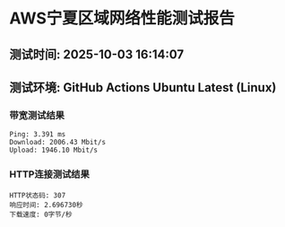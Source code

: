 # AWS宁夏区域网络性能测试报告
## 测试时间: 2025-10-03 16:14:07
## 测试环境: GitHub Actions Ubuntu Latest (Linux)

### 带宽测试结果
```
Ping: 3.391 ms
Download: 2006.43 Mbit/s
Upload: 1946.10 Mbit/s
```

### HTTP连接测试结果
```
HTTP状态码: 307
响应时间: 2.696730秒
下载速度: 0字节/秒
```

